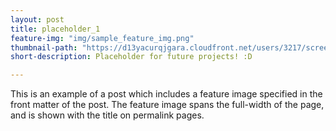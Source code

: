 ```yaml
---
layout: post
title: placeholder_1
feature-img: "img/sample_feature_img.png"
thumbnail-path: "https://d13yacurqjgara.cloudfront.net/users/3217/screenshots/2030974/bloctalk_1x.png"
short-description: Placeholder for future projects! :D

---
```

This is an example of a post which includes a feature image specified in the front matter of the post. The feature image spans the full-width of the page, and is shown with the title on permalink pages.
